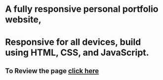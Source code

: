 # A fully responsive personal portfolio website,
# Responsive for all devices, build using HTML, CSS, and JavaScript.
## To Review the page [click here](https://abdallahawad3.github.io/Techx/)
